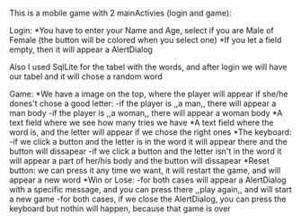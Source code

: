 This is a mobile game with 2 mainActivies (login and game):

Login:
  *You have to enter your Name and Age, select if you are Male of Female (the button will be colored when you select one)
  *If you let a field empty, then it will appear a AlertDialog
  
Also I used SqlLite for the tabel with the words, and after login we will have our tabel and it will chose a random word

Game:
  *We have a image on the top, where the player will appear if she/he dones't chose a good letter:
    -if the player is ,,a man,, there will appear a man body
    -if the player is ,,a woman,, there will appear a woman body
  *A text field where we see how many tries we have
  *A text field where the word is, and the letter will appear if we chose the right ones
  *The keyboard:
    -if we click a button and the letter is in the word it will appear there and the button will dissapear
    -if we click a button and the letter isn't in the word it will appear a part of her/his body and the button will dissapear
  *Reset button: we can press it any time we want, it will restart the game, and will appear a new word
  *Win or Lose:
    -for both cases will appear a AlertDialog with a specific message, and you can press there ,,play again,, and will start a new game
    -for both cases, if we close the AlertDialog, you can press the keyboard but nothin will happen, because that game is over
    
